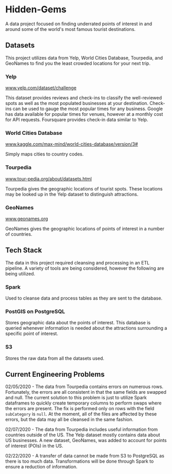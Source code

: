 # Hidden-Gems
A data project focused on finding underrated points of interest in and around some of the world's most famous tourist destinations.

## Datasets
This project utilizes data from Yelp, World Cities Database, Tourpedia, and GeoNames to find you the least crowded locations for your next trip.

### Yelp
www.yelp.com/dataset/challenge

This dataset provides reviews and check-ins to classify the well-reviewed spots as well as the most populated businesses at your destination. Check-ins can be used to gauge the most popular times for any business. Google has data available for popular times for venues, however at a monthly cost for API requests. Foursquare provides check-in data similar to Yelp. 

### World Cities Database
www.kaggle.com/max-mind/world-cities-database/version/3#

Simply maps cities to country codes.

### Tourpedia
www.tour-pedia.org/about/datasets.html

Tourpedia gives the geographic locations of tourist spots. These locations may be looked up in the Yelp dataset to distinguish attractions.

### GeoNames
www.geonames.org

GeoNames gives the geographic locations of points of interest in a number of countries.

## Tech Stack
The data in this project required cleansing and processing in an ETL pipeline. A variety of tools are being considered, however the following are being utilized.

### Spark
Used to cleanse data and process tables as they are sent to the database.

### PostGIS on PostgreSQL
Stores geographic data about the points of interest. This database is queried whenever information is needed about the attractions surrounding a specific point of interest.

### S3
Stores the raw data from all the datasets used.

## Current Engineering Problems
02/05/2020 - The data from Tourpedia contains errors on numerous rows. Fortunately, the errors are all consistent in that the same fields are swapped and null. The current solution to this problem is just to utilize Spark dataframes to quickly create temporary columns to perform swaps where the errors are present. The fix is performed only on rows with the field `subCategory` is `null`. At the moment, all of the files are affected by these errors, but the data may all be cleansed in the same fashion.

02/07/2020 - The data from Tourpedia includes useful information from countries outside of the US. The Yelp dataset mostly contains data about US businesses. A new dataset, GeoNames, was added to account for points of interest (POIs) in the US.

02/22/2020 - A transfer of data cannot be made from S3 to PostgreSQL as there is too much data. Transformations will be done through Spark to ensure a reduction of information.